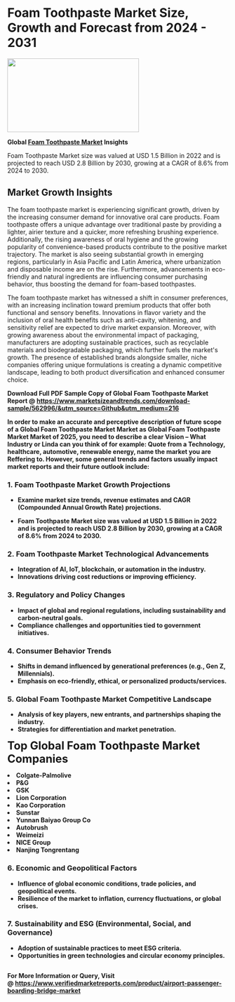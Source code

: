 <H1>Foam Toothpaste Market Size, Growth and Forecast from 2024 - 2031</H1><img class="aligncenter size-medium wp-image-584254" src="https://thirdeyenews.in/wp-content/uploads/2024/09/Global-Market-Research-300x168.jpeg" alt="" width="300" height="168" /><p><strong>Global&nbsp;<a href="https://www.marketsizeandtrends.com/download-sample/562996/&amp;utm_source=Github&utm_medium=216">Foam Toothpaste Market</a> Insights</strong></p><p>Foam Toothpaste Market size was valued at USD 1.5 Billion in 2022 and is projected to reach USD 2.8 Billion by 2030, growing at a CAGR of 8.6% from 2024 to 2030.</p><p><h2>Market Growth Insights</h2> <p>The foam toothpaste market is experiencing significant growth, driven by the increasing consumer demand for innovative oral care products. Foam toothpaste offers a unique advantage over traditional paste by providing a lighter, airier texture and a quicker, more refreshing brushing experience. Additionally, the rising awareness of oral hygiene and the growing popularity of convenience-based products contribute to the positive market trajectory. The market is also seeing substantial growth in emerging regions, particularly in Asia Pacific and Latin America, where urbanization and disposable income are on the rise. Furthermore, advancements in eco-friendly and natural ingredients are influencing consumer purchasing behavior, thus boosting the demand for foam-based toothpastes.</p> <p><strong></strong></p> <p>The foam toothpaste market has witnessed a shift in consumer preferences, with an increasing inclination toward premium products that offer both functional and sensory benefits. Innovations in flavor variety and the inclusion of oral health benefits such as anti-cavity, whitening, and sensitivity relief are expected to drive market expansion. Moreover, with growing awareness about the environmental impact of packaging, manufacturers are adopting sustainable practices, such as recyclable materials and biodegradable packaging, which further fuels the market's growth. The presence of established brands alongside smaller, niche companies offering unique formulations is creating a dynamic competitive landscape, leading to both product diversification and enhanced consumer choice.</p> <p><strong></p><p><span class=""><strong>Download Full PDF Sample Copy of Global Foam Toothpaste Market Report</strong> @ <a href="https://www.marketsizeandtrends.com/download-sample/562996/&amp;utm_source=Github&utm_medium=216" target="_blank">https://www.marketsizeandtrends.com/download-sample/562996/&amp;utm_source=Github&utm_medium=216</a></span></p><p>In order to make an accurate and perceptive description of future scope of a Global&nbsp;Foam Toothpaste Market Market as Global&nbsp;Foam Toothpaste Market Market of 2025, you need to describe a clear Vision &ndash; What Industry or Linda can you think of for example: Quote from a Technology, healthcare, automotive, renewable energy, name the market you are Reffering to. However, some general trends and factors usually impact market reports and their future outlook include:</p><h3>1.&nbsp;<strong>Foam Toothpaste Market Growth Projections</strong></h3><ul><li>Examine market size trends, revenue estimates and CAGR (Compounded Annual Growth Rate) projections.</li><li><p>Foam Toothpaste Market size was valued at USD 1.5 Billion in 2022 and is projected to reach USD 2.8 Billion by 2030, growing at a CAGR of 8.6% from 2024 to 2030.</p></li></ul><h3>2.&nbsp;<strong>Foam Toothpaste Market Technological Advancements</strong></h3><ul><li>Integration of AI, IoT, blockchain, or automation in the industry.</li><li>Innovations driving cost reductions or improving efficiency.</li></ul><h3>3.&nbsp;<strong>Regulatory and Policy Changes</strong></h3><ul><li>Impact of global and regional regulations, including sustainability and carbon-neutral goals.</li><li>Compliance challenges and opportunities tied to government initiatives.</li></ul><h3>4.&nbsp;<strong>Consumer Behavior Trends</strong></h3><ul><li>Shifts in demand influenced by generational preferences (e.g., Gen Z, Millennials).</li><li>Emphasis on eco-friendly, ethical, or personalized products/services.</li></ul><h3>5.&nbsp;<strong>Global Foam Toothpaste Market Competitive Landscape</strong></h3><ul><li>Analysis of key players, new entrants, and partnerships shaping the industry.</li><li>Strategies for differentiation and market penetration.</li></ul><p data-pm-slice="1 1 []"><span style="color: inherit; font-family: inherit; font-size: 25px;">Top Global Foam Toothpaste Market Companies</span></p><div class="" data-test-id=""><p><li>Colgate-Palmolive</li><li> P&G</li><li> GSK</li><li> Lion Corporation</li><li> Kao Corporation</li><li> Sunstar</li><li> Yunnan Baiyao Group Co</li><li> Autobrush</li><li> Weimeizi</li><li> NICE Group</li><li> Nanjing Tongrentang</li></p></div><h3>6.&nbsp;<strong>Economic and Geopolitical Factors</strong></h3><ul><li>Influence of global economic conditions, trade policies, and geopolitical events.</li><li>Resilience of the market to inflation, currency fluctuations, or global crises.</li></ul><h3>7.&nbsp;<strong>Sustainability and ESG (Environmental, Social, and Governance)</strong></h3><ul><li>Adoption of sustainable practices to meet ESG criteria.</li><li>Opportunities in green technologies and circular economy principles.</li></ul><h2><strong style="font-size: 14px;">For More Information or Query, Visit @&nbsp;</strong><a style="background-color: #ffffff; font-size: 14px;" href="https://www.marketsizeandtrends.com/report/foam-toothpaste-market/" target="_blank">https://www.verifiedmarketreports.com/product/airport-passenger-boarding-bridge-market</a></h2>
